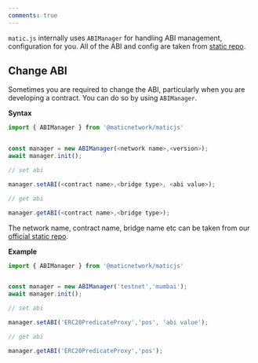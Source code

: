 ```yaml
---
comments: true
---
```


`matic.js` internally uses `ABIManager` for handling ABI management, configuration for you. All of the ABI and config are taken from [static repo](https://github.com/maticnetwork/static).

## Change ABI

Sometimes you are required to change the ABI, particularly when you are developing a contract. You can do so by using `ABIManager`.

**Syntax**

```js
import { ABIManager } from '@maticnetwork/maticjs'


const manager = new ABIManager(<network name>,<version>);
await manager.init();

// set abi

manager.setABI(<contract name>,<bridge type>, <abi value>);

// get abi

manager.getABI(<contract name>,<bridge type>);
```

The network name, contract name, bridge name etc can be taken from our [official static repo](https://github.com/maticnetwork/static/tree/master/network).

**Example**

```js
import { ABIManager } from '@maticnetwork/maticjs'


const manager = new ABIManager('testnet','mumbai');
await manager.init();

// set abi

manager.setABI('ERC20PredicateProxy','pos', 'abi value');

// get abi

manager.getABI('ERC20PredicateProxy','pos');
```
